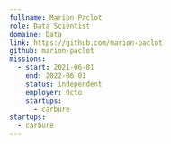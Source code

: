 ```yaml
---
fullname: Marion Paclot
role: Data Scientist
domaine: Data
link: https://github.com/marion-paclot
github: marion-paclot
missions:
  - start: 2021-06-01
    end: 2022-06-01
    status: independent
    employer: Octo
    startups:
      - carbure
startups:
  - carbure
---
```

